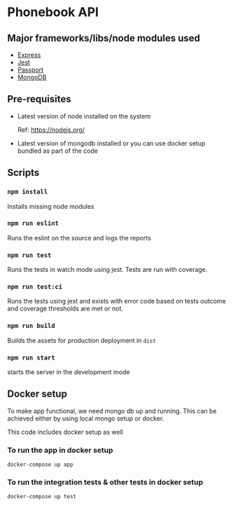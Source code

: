 # Phonebook API

## Major frameworks/libs/node modules used

 * [Express](https://expressjs.com/)
 * [Jest](https://jestjs.io/)
 * [Passport](http://www.passportjs.org/)
 * [MongoDB](https://www.mongodb.com/)
 
## Pre-requisites

* Latest version of node installed on the system

    Ref: https://nodejs.org/
* Latest version of mongodb installed or you can use docker setup bundled as part of the code

## Scripts

### `npm install`
Installs missing node modules

### `npm run eslint`
Runs the eslint on the source and logs the reports

### `npm run test`
Runs the tests in watch mode using jest. Tests are run with coverage.

### `npm run test:ci`
Runs the tests using jest and exists with error code based on tests outcome and coverage thresholds are met or not.

### `npm run build`
Builds the assets for production deployment in `dist`

### `npm run start`
starts the server in the development mode

## Docker setup

To make app functional, we need mongo db up and running. This can be achieved either by using local mongo setup or docker.

This code includes docker setup as well

### To run the app in docker setup
``docker-compose up app``

### To run the integration tests & other tests in docker setup
``docker-compose up test``

